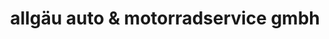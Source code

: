 ---
title: "allgäu auto & motorradservice gmbh"
url: /wangen-im-allgaeu/allgaeu-auto-und-motorradservice-gmbh/
shop: Autowerkstatt
---